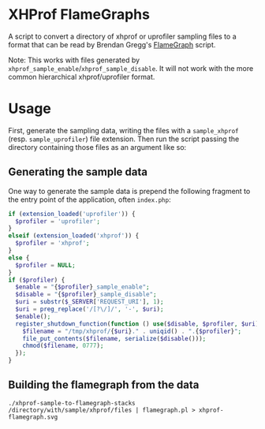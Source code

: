 # XHProf FlameGraphs

A script to convert a directory of xhprof or uprofiler sampling files to a format that can be read by Brendan Gregg's [FlameGraph](https://github.com/brendangregg/FlameGraph) script.

Note: This works with files generated by `xhprof_sample_enable`/`xhprof_sample_disable`. It will not work with the more common hierarchical xhprof/uprofiler format.

# Usage

First, generate the sampling data, writing the files with a `sample_xhprof` (resp. `sample_uprofiler`) file extension. Then run the script passing the directory containing those files as an argument like so:

## Generating the sample data

One way to generate the sample data is prepend the following fragment to the entry point of the application, often `index.php`:

```php
if (extension_loaded('uprofiler')) {
  $profiler = 'uprofiler';
}
elseif (extension_loaded('xhprof')) {
  $profiler = 'xhprof';
}
else {
  $profiler = NULL;
}
if ($profiler) {
  $enable = "{$profiler}_sample_enable";
  $disable = "{$profiler}_sample_disable";
  $uri = substr($_SERVER['REQUEST_URI'], 1);
  $uri = preg_replace('/[?\/]/', '-', $uri);
  $enable();
  register_shutdown_function(function () use($disable, $profiler, $uri) {
    $filename = "/tmp/xhprof/{$uri}." . uniqid() . ".{$profiler}";
    file_put_contents($filename, serialize($disable()));
    chmod($filename, 0777);
  });
}
```

## Building the flamegraph from the data

```
./xhprof-sample-to-flamegraph-stacks /directory/with/sample/xhprof/files | flamegraph.pl > xhprof-flamegraph.svg
```

